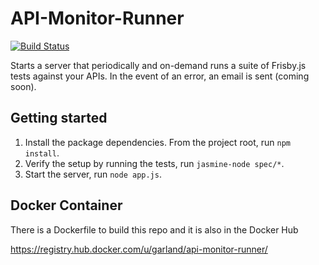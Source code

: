API-Monitor-Runner
==================

[![Build Status](https://drone.io/github.com/AutoDevBot/API-Monitor-Runner/status.png)](https://drone.io/github.com/AutoDevBot/API-Monitor-Runner/latest)

Starts a server that periodically and on-demand runs a suite of Frisby.js tests against your APIs.  In the event of an error, an email is sent (coming soon).

Getting started
---------------
1.  Install the package dependencies.  From the project root, run `npm install`.
2.  Verify the setup by running the tests, run `jasmine-node spec/*`.
3.  Start the server, run `node app.js`.

Docker Container
---------------
There is a Dockerfile to build this repo and it is also in the Docker Hub

https://registry.hub.docker.com/u/garland/api-monitor-runner/